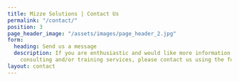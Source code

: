 ```yaml
---
title: Mizze Solutions | Contact Us
permalink: "/contact/"
position: 3
page_header_image: "/assets/images/page_header_2.jpg"
form:
  heading: Send us a message
  description: If you are enthusiastic and would like more information regarding our
    consulting and/or training services, please contact us using the form below.
layout: contact
---
```


